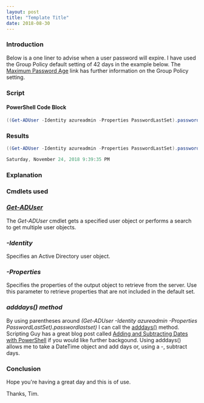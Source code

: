 ```yaml
---
layout: post
title: "Template Title"
date: 2018-08-30
---
```


### Introduction
Below is a one liner to advise when a user password will expire. I have used the Group Policy default setting of 42 days in the example below. The [Maximum Password Age](https://docs.microsoft.com/en-us/windows/security/threat-protection/security-policy-settings/maximum-password-age) link has further information on the Group Policy setting.

### Script
#### PowerShell Code Block
```PowerShell
((Get-ADUser -Identity azureadmin -Properties PasswordLastSet).passwordlastset).adddays(42)
```

### Results
```PowerShell
((Get-ADUser -Identity azureadmin -Properties PasswordLastSet).passwordlastset).adddays(42)

Saturday, November 24, 2018 9:39:35 PM
```

### Explanation

### Cmdlets used
### *[Get-ADUser](https://docs.microsoft.com/en-us/powershell/module/addsadministration/get-aduser?view=win10-ps)*
The *Get-ADUser* cmdlet gets a specified user object or performs a search to get multiple user objects.
### *-Identity*
Specifies an Active Directory user object.
### *-Properties*
Specifies the properties of the output object to retrieve from the server. Use this parameter to retrieve properties that are not included in the default set.
### *adddays() method*
By using parentheses around *(Get-ADUser -Identity azureadmin -Properties PasswordLastSet).passwordlastset)* I can call the [adddays()](https://docs.microsoft.com/en-us/dotnet/api/system.datetime.adddays?view=netframework-4.7.2) method. Scripting Guy has a great blog post called [Adding and Subtracting Dates with PowerShell](https://blogs.technet.microsoft.com/heyscriptingguy/2015/01/21/adding-and-subtracting-dates-with-powershell/) if you would like further backgound. Using adddays() allows me to take a DateTime object and add days or, using a -, subtract days.

### Conclusion

Hope you're having a great day and this is of use.

Thanks, Tim.
